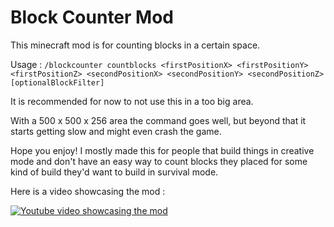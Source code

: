  # Block Counter Mod

This minecraft mod is for counting blocks in a certain space.

Usage : `/blockcounter countblocks <firstPositionX> <firstPositionY> <firstPositionZ> <secondPositionX> <secondPositionY> <secondPositionZ> [optionalBlockFilter]`

It is recommended for now to not use this in a too big area.

With a 500 x 500 x 256 area the command goes well, but beyond that it starts getting slow and might even crash the game.

Hope you enjoy! I mostly made this for people that build things in creative mode and don't have an easy way to count blocks they placed for some kind of build they'd want to build in survival mode.

Here is a video showcasing the mod : 

[![Youtube video showcasing the mod](https://img.youtube.com/vi/ndBpqKyCrzQ/0.jpg)](https://www.youtube.com/watch?v=ndBpqKyCrzQ)
